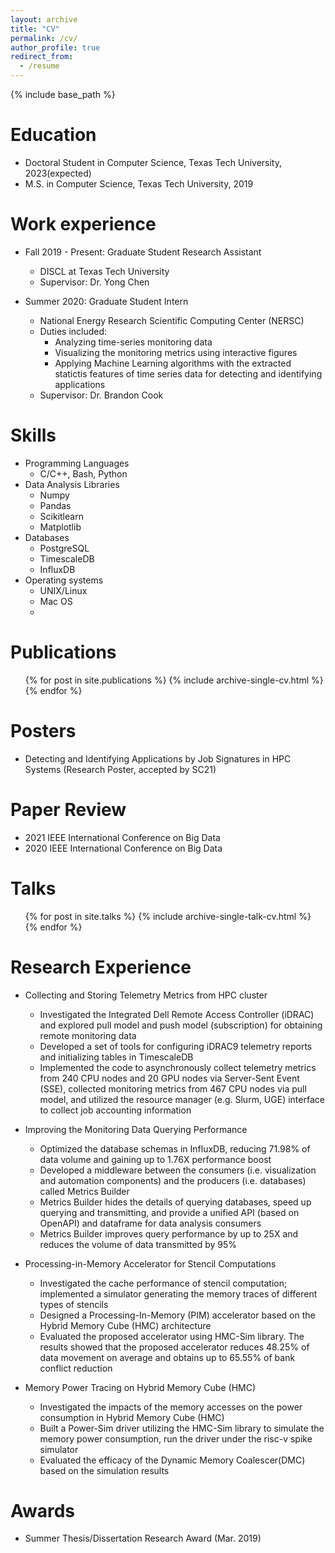```yaml
---
layout: archive
title: "CV"
permalink: /cv/
author_profile: true
redirect_from:
  - /resume
---
```


{% include base_path %}

Education
======
* Doctoral Student in Computer Science, Texas Tech University, 2023(expected) 
* M.S. in Computer Science, Texas Tech University, 2019
  
Work experience
======
* Fall 2019 - Present: Graduate Student Research Assistant
  * DISCL at Texas Tech University
  <!-- * Duties included:  -->
  * Supervisor: Dr. Yong Chen

* Summer 2020: Graduate Student Intern
  * National Energy Research Scientific Computing Center (NERSC)
  * Duties included: 
    * Analyzing time-series monitoring data
    * Visualizing the monitoring metrics using interactive figures
    * Applying Machine Learning algorithms with the extracted statictis features of time series data for detecting and identifying applications
  * Supervisor: Dr. Brandon Cook

Skills
======
* Programming Languages
  * C/C++, Bash, Python
* Data Analysis Libraries
  * Numpy
  * Pandas
  * Scikitlearn
  * Matplotlib
* Databases
  * PostgreSQL
  * TimescaleDB
  * InfluxDB
* Operating systems
  * UNIX/Linux
  * Mac OS
  * 
Publications
======
  <ul>{% for post in site.publications %}
    {% include archive-single-cv.html %}
  {% endfor %}</ul>
  
Posters
======
* Detecting and Identifying Applications by Job Signatures in HPC Systems (Research Poster, accepted by SC21)

<!-- Teaching
======
  <ul>{% for post in site.teaching %}
    {% include archive-single-cv.html %}
  {% endfor %}</ul> -->
  
Paper Review
======
- 2021 IEEE International Conference on Big Data
- 2020 IEEE International Conference on Big Data

Talks
======
  <ul>{% for post in site.talks %}
    {% include archive-single-talk-cv.html %}
  {% endfor %}</ul>

Research Experience
======
* Collecting and Storing Telemetry Metrics from HPC cluster
  * Investigated the Integrated Dell Remote Access Controller (iDRAC) and explored pull model and push model (subscription) for obtaining remote monitoring data
  * Developed a set of tools for configuring iDRAC9 telemetry reports and initializing tables in TimescaleDB
  * Implemented the code to asynchronously collect telemetry metrics from 240 CPU nodes and 20 GPU nodes via Server-Sent Event (SSE), collected monitoring metrics from 467 CPU nodes via pull model, and utilized the resource manager (e.g. Slurm, UGE) interface to collect job accounting information

* Improving the Monitoring Data Querying Performance
  * Optimized the database schemas in InfluxDB, reducing 71.98% of data volume and gaining up to 1.76X performance boost
  * Developed a middleware between the consumers (i.e. visualization and automation components) and the producers (i.e. databases) called Metrics Builder
  * Metrics Builder hides the details of querying databases, speed up querying and transmitting, and provide a unified API (based on OpenAPI) and dataframe for data analysis consumers
  * Metrics Builder improves query performance by up to 25X and reduces the volume of data transmitted by 95%

* Processing-in-Memory Accelerator for Stencil Computations
  * Investigated the cache performance of stencil computation; implemented a simulator generating the memory traces of different types of stencils
  * Designed a Processing-In-Memory (PIM) accelerator based on the Hybrid Memory Cube (HMC) architecture
  * Evaluated the proposed accelerator using HMC-Sim library. The results showed that the proposed accelerator reduces 48.25% of data movement on average and obtains up to 65.55% of bank conflict reduction

* Memory Power Tracing on Hybrid Memory Cube (HMC)
  * Investigated the impacts of the memory accesses on the power consumption in Hybrid Memory Cube (HMC)
  * Built  a  Power-Sim  driver  utilizing  the  HMC-Sim  library  to  simulate  the  memory  power  consumption, run the driver under the risc-v spike simulator
  * Evaluated the efficacy of the Dynamic Memory Coalescer(DMC) based on the simulation results

Awards
======
* Summer Thesis/Dissertation Research Award (Mar. 2019)
<!-- Service and leadership
====== -->
